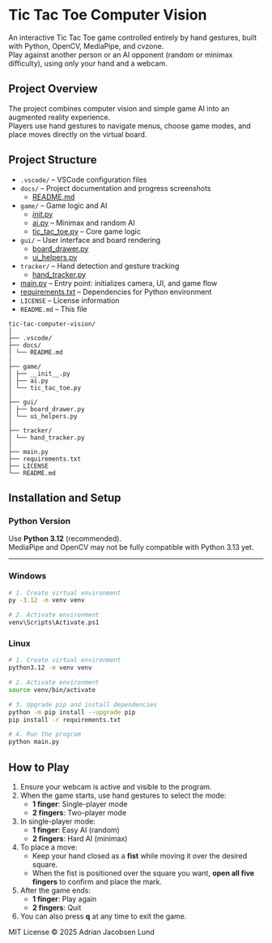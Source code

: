 # Tic Tac Toe Computer Vision

An interactive Tic Tac Toe game controlled entirely by hand gestures, built with Python, OpenCV, MediaPipe, and cvzone.  
Play against another person or an AI opponent (random or minimax difficulty), using only your hand and a webcam.



## Project Overview

The project combines computer vision and simple game AI into an augmented reality experience.  
Players use hand gestures to navigate menus, choose game modes, and place moves directly on the virtual board.

## Project Structure

- `.vscode/` – VSCode configuration files
- `docs/` – Project documentation and progress screenshots
  - [README.md](docs/README.md)
- `game/` – Game logic and AI
  - [_init_.py](game/__init__.py)
  - [ai.py](game/ai.py) – Minimax and random AI
  - [tic_tac_toe.py](game/tic_tac_toe.py) – Core game logic
- `gui/` – User interface and board rendering
  - [board_drawer.py](gui/board_drawer.py)
  - [ui_helpers.py](gui/ui_helpers.py)
- `tracker/` – Hand detection and gesture tracking
  - [hand_tracker.py](tracker/hand_tracker.py)
- [main.py](main.py) – Entry point: initializes camera, UI, and game flow
- [requirements.txt](requirements.txt) – Dependencies for Python environment
- `LICENSE` – License information
- `README.md` – This file


```
tic-tac-computer-vision/
│
├── .vscode/
├── docs/ 
│ └── README.md
|
├── game/ 
│ ├── __init__.py
│ ├── ai.py
│ └── tic_tac_toe.py
│
├── gui/
│ ├── board_drawer.py
│ └── ui_helpers.py
│
├── tracker/
│ └── hand_tracker.py
│
├── main.py
├── requirements.txt
├── LICENSE 
└── README.md 
```

## Installation and Setup

### Python Version

Use **Python 3.12** (recommended).  
MediaPipe and OpenCV may not be fully compatible with Python 3.13 yet.

---

### Windows

```bash
# 1. Create virtual environment
py -3.12 -m venv venv

# 2. Activate environment
venv\Scripts\Activate.ps1

```

### Linux

```bash
# 1. Create virtual environment
python3.12 -m venv venv

# 2. Activate environment
source venv/bin/activate
```

```bash
# 3. Upgrade pip and install dependencies
python -m pip install --upgrade pip
pip install -r requirements.txt

# 4. Run the program
python main.py
```
## How to Play

1. Ensure your webcam is active and visible to the program.  
2. When the game starts, use hand gestures to select the mode:
   - **1 finger**: Single-player mode  
   - **2 fingers**: Two-player mode  
3. In single-player mode:
   - **1 finger**: Easy AI (random)  
   - **2 fingers**: Hard AI (minimax)  
4. To place a move:
   - Keep your hand closed as a **fist** while moving it over the desired square.  
   - When the fist is positioned over the square you want, **open all five fingers** to confirm and place the mark.
5. After the game ends:
   - **1 finger**: Play again  
   - **2 fingers**: Quit  
6. You can also press **q** at any time to exit the game.


MIT License © 2025 Adrian Jacobsen Lund